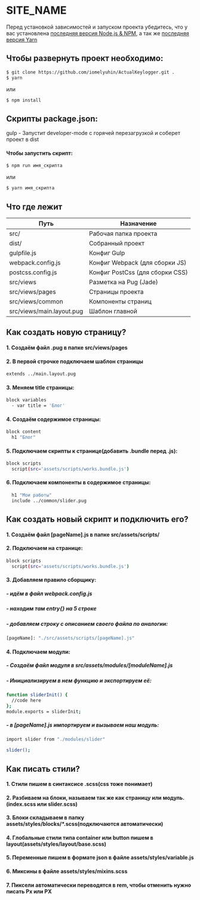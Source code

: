 # SITE_NAME

Перед установкой зависимостей и запуском проекта убедитесь, что у вас установлена [последняя версия Node.js & NPM](https://nodejs.org/en/download/current/), а так же [последняя версия Yarn](https://yarnpkg.com/ru/docs/install) 

##  Чтобы развернуть проект необходимо:
```sh
$ git clone https://github.com/iomelyuhin/ActualKeylogger.git .
$ yarn
```
или
```sh
$ npm install
```

## Скрипты package.json:


gulp - Запустит developer-mode с горячей перезагрузкой и соберет проект в dist


#### Чтобы запустить скрипт:
```sh
$ npm run имя_скрипта
```
или
```sh
$ yarn имя_скрипта
```
## Что где лежит
| Путь | Назначение |
| ------ | ------ |
| src/ | Рабочая папка проекта |
| dist/ | Собранный проект |
| gulpfile.js | Конфиг Gulp |
| webpack.config.js | Конфиг Webpack (для сборки JS) |
| postcss.config.js | Конфиг PostCss (для сборки CSS) |
| src/views | Разметка на Pug (Jade) |
| src/views/pages | Страницы проекта |
| src/views/common | Компоненты страниц |
| src/views/main.layout.pug | Шаблон главной


## Как создать новую страницу?
#### 1. Создаём файл .pug в папке src/views/pages
#### 2. В первой строчке подключаем шаблон страницы
```sh
extends ../main.layout.pug
```
#### 3. Меняем title страницы:
```sh
block variables
  - var title = 'Блог'
```
#### 4. Создаём содержимое страницы:
```sh
block content
  h1 "Блог"
```
#### 5. Подключаем скрипты к странице(добавить .bundle перед .js):
```sh
block scripts
  script(src='assets/scripts/works.bundle.js')
```
#### 6. Подключаем компоненты в содержимое страницы:
```sh
  h1 "Мои работы"
  include ../common/slider.pug
```

## Как создать новый скрипт и подключить его?

#### 1. Создаём файл [pageName].js в папке src/assets/scripts/
#### 2. Подключаем на странице:
```sh
block scripts
  script(src='assets/scripts/works.bundle.js')
```
#### 3. Добавляем правило сборщику:

##### - идём в файл webpack.config.js
##### - находим там entry{} на 5 строке
##### - добавляем строку с описанием своего файла по аналогии:
```sh
[pageName]: "./src/assets/scripts/[pageName].js"
```
#### 4. Подключаем модули:
##### - Создаём файл модуля в src/assets/modules/[moduleName].js
##### - Инициализируем в нем функцию и экспортируем её:
```sh
function sliderInit() {
  //code here
};
module.exports = sliderInit;
```
##### - в [pageName].js импортируем и вызываем наш модуль:
```sh
import slider from "./modules/slider"

slider();
```

## Как писать стили?
#### 1. Стили пишем в синтаксисе .scss(css тоже понимает)
#### 2. Разбиваем на блоки, называем так же как страницу или модуль.(index.scss или slider.scss)
#### 3. Блоки складываем в папку assets/styles/blocks/*.scss(подключаются автоматически)
#### 4. Глобальные стили типа container или button пишем в layout(assets/styles/layout/base.scss)
#### 5. Переменные пишем в формате json в файле assets/styles/variable.js
#### 6. Миксины в файле assets/styles/mixins.scss
#### 7. Пиксели автоматически переводятся в rem, чтобы отменить нужно писать Px или PX